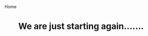 <html>
  <head>
  <title>The Cyber monk</title>
   
  </head><a ef="index.md">Home</a></ul> <ul></ul></menue>
  </head>
  <body>
  <center><h1>We are just starting again.......</h1></center>
  </body>
</html>

